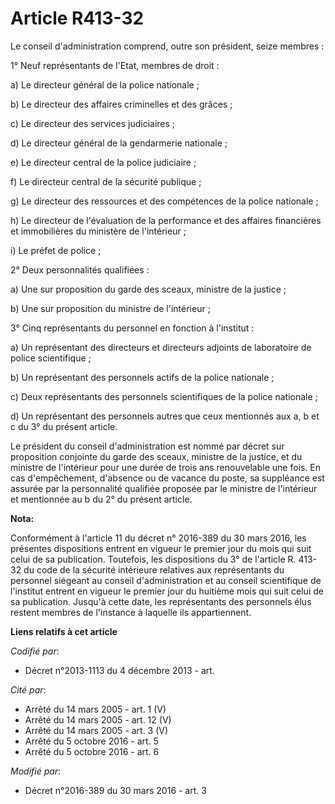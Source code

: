 # Article R413-32

Le conseil d'administration comprend, outre son président, seize membres : 

1° Neuf représentants de l'Etat, membres de droit : 

a) Le directeur général de la police nationale ; 

b) Le directeur des affaires criminelles et des grâces ; 

c) Le directeur des services judiciaires ; 

d) Le directeur général de la gendarmerie nationale ; 

e) Le directeur central de la police judiciaire ; 

f) Le directeur central de la sécurité publique ; 

g) Le directeur des ressources et des compétences de la police nationale ; 

h) Le directeur de l'évaluation de la performance et des affaires financières et immobilières du ministère de l'intérieur ; 

i) Le préfet de police ; 

2° Deux personnalités qualifiées : 

a) Une sur proposition du garde des sceaux, ministre de la justice ; 

b) Une sur proposition du ministre de l'intérieur ; 

3° Cinq représentants du personnel en fonction à l'institut : 

a) Un représentant des directeurs et directeurs adjoints de laboratoire de police scientifique ; 

b) Un représentant des personnels actifs de la police nationale ; 

c) Deux représentants des personnels scientifiques de la police nationale ; 

d) Un représentant des personnels autres que ceux mentionnés aux a, b et c du 3° du présent article. 

Le président du conseil d'administration est nommé par décret sur proposition conjointe du garde des sceaux, ministre de la
justice, et du ministre de l'intérieur pour une durée de trois ans renouvelable une fois. En cas d'empêchement, d'absence ou
de vacance du poste, sa suppléance est assurée par la personnalité qualifiée proposée par le ministre de l'intérieur et
mentionnée au b du 2° du présent article.

**Nota:**

Conformément à l'article 11 du décret n° 2016-389 du 30 mars 2016, les présentes dispositions entrent en vigueur le premier
jour du mois qui suit celui de sa publication. Toutefois, les dispositions du 3° de l'article R. 413-32 du code de la
sécurité intérieure relatives aux représentants du personnel siégeant au conseil d'administration et au conseil scientifique
de l'institut entrent en vigueur le premier jour du huitième mois qui suit celui de sa publication. Jusqu'à cette date, les
représentants des personnels élus restent membres de l'instance à laquelle ils appartiennent.

**Liens relatifs à cet article**

_Codifié par_:

  - Décret n°2013-1113 du 4 décembre 2013 - art.

_Cité par_:

  - Arrêté du 14 mars 2005 - art. 1 (V)
  - Arrêté du 14 mars 2005 - art. 12 (V)
  - Arrêté du 14 mars 2005 - art. 3 (V)
  - Arrêté du 5 octobre 2016 - art. 5
  - Arrêté du 5 octobre 2016 - art. 6

_Modifié par_:

  - Décret n°2016-389 du 30 mars 2016 - art. 3
